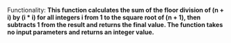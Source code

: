Functionality: **This function calculates the sum of the floor division of (n + i) by (i * i) for all integers i from 1 to the square root of (n + 1), then subtracts 1 from the result and returns the final value. The function takes no input parameters and returns an integer value.**